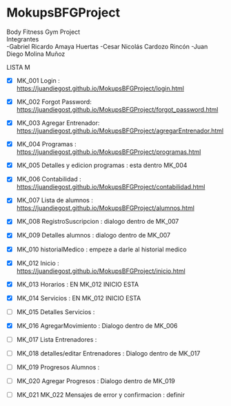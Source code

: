 # MokupsBFGProject
Body Fitness Gym Project  
Integrantes  
-Gabriel Ricardo Amaya Huertas
-Cesar Nicolás Cardozo Rincón
-Juan Diego Molina Muñoz

LISTA M

- [x] MK_001 Login : https://juandiegost.github.io/MokupsBFGProject/login.html

- [x] MK_002 Forgot Password: https://juandiegost.github.io/MokupsBFGProject/forgot_password.html

- [x] MK_003 Agregar Entrenador: https://juandiegost.github.io/MokupsBFGProject/agregarEntrenador.html

- [x] MK_004 Programas : https://juandiegost.github.io/MokupsBFGProject/programas.html

- [x] MK_005 Detalles y edicion programas : esta dentro MK_004

- [x] MK_006 Contabilidad : https://juandiegost.github.io/MokupsBFGProject/contabilidad.html

- [x] MK_007 Lista de alumnos : https://juandiegost.github.io/MokupsBFGProject/alumnos.html

- [x] MK_008 RegistroSuscripcion : dialogo dentro de MK_007

- [x] MK_009 Detalles alumnos :  dialogo dentro de MK_007

- [x] MK_010 historialMedico :  empeze a darle al historial medico 

- [x] MK_012 Inicio :   https://juandiegost.github.io/MokupsBFGProject/inicio.html

- [x] MK_013 Horarios :  EN MK_012 INICIO ESTA 

- [x] MK_014 Servicios :  EN MK_012 INICIO ESTA

- [ ] MK_015 Detalles Servicios :  

- [x] MK_016 AgregarMovimiento : Dialogo dentro de MK_006

- [ ] MK_017 Lista Entrenadores :

- [ ] MK_018 detalles/editar Entrenadores : Dialogo dentro de MK_017

- [ ] MK_019 Progresos Alumnos :

- [ ] MK_020 Agregar Progresos : Dialogo dentro de MK_019

- [ ] MK_021 MK_022 Mensajes de error y confirmacion : definir
